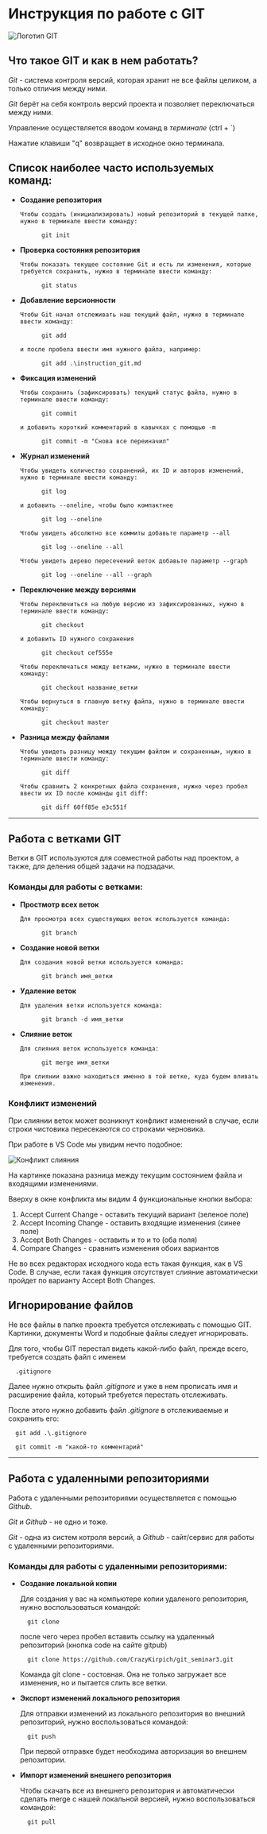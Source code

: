 # Инструкция по работе с GIT

![Логотип GIT](git.jpg)

## Что такое GIT и как в нем работать? 

*Git* - система контроля версий, которая хранит не все файлы целиком, а только отличия между ними.

*Git* берёт на себя контроль версий проекта и позволяет переключаться между ними. 

Управление осуществляется вводом команд в *терминале* (ctrl + `)

Нажатие клавиши "q" возвращает 
в исходное окно терминала.

## Список наиболее часто используемых команд: 

* **Создание репозитория**

      Чтобы создать (инициализировать) новый репозиторий в текущей папке, нужно в терминале ввести команду:

            git init

* **Проверка состояния репозитория**

      Чтобы показать текущее состояние Git и есть ли изменения, которые требуется сохранить, нужно в терминале ввести команду:

            git status

* **Добавление версионности**
    
      Чтобы Git начал отслеживать наш текущий файл, нужно в терминале ввести команду:

            git add

      и после пробела ввести имя нужного файла, например:

            git add .\instruction_git.md

* **Фиксация изменений**

      Чтобы сохранить (зафиксировать) текущий статус файла, нужно в терминале ввести команду:

            git commit

      и добавить короткий комментарий в кавычках с помощью -m

            git commit -m "Снова все переиначил"

* **Журнал изменений**

      Чтобы увидеть количество сохранений, их ID и авторов изменений, нужно в терминале ввести команду:

            git log

      и добавить --oneline, чтобы было компактнее

            git log --oneline

      Чтобы увидеть абсолютно все коммиты добавьте параметр --all

            git log --oneline --all

      Чтобы увидеть дерево пересечений веток добавьте параметр --graph

            git log --oneline --all --graph

* **Переключение между версиями**

      Чтобы переключиться на любую версию из зафиксированных, нужно в терминале ввести команду:

            git checkout

      и добавить ID нужного сохранения

            git checkout cef555e

      Чтобы переключаться между ветками, нужно в терминале ввести команду:

            git checkout название_ветки

      Чтобы вернуться в главную ветку файла, нужно в терминале ввести команду:

            git checkout master

* **Разница между файлами**

      Чтобы увидеть разницу между текущим файлом и сохраненным, нужно в терминале ввести команду:

            git diff

      Чтобы сравнить 2 конкретных файла сохранения, нужно через пробел ввести их ID после команды git diff:

            git diff 60ff85e e3c551f
***
## Работа с ветками GIT

Ветки в GIT используются для совместной работы над проектом, а также, для деления общей задачи на подзадачи.

### Команды для работы с ветками: 

* **Простмотр всех веток**

      Для просмотра всех существующих веток используется команда:

            git branch
      
* **Создание новой ветки**

      Для создания новой ветки используется команда:

            git branch имя_ветки

* **Удаление веток**

      Для удаления ветки используется команда:

            git branch -d имя_ветки

* **Слияние веток**

      Для слияния веток используется команда:

            git merge имя_ветки
      
      При слиянии важно находиться именно в той ветке, куда будем вливать изменения.
     
### Конфликт изменений

При слиянии веток может возникнут конфликт изменений в случае, если строки чистовика пересекаются со строками черновика.

При работе в VS Code мы увидим нечто подобное:

![Конфликт слияния](conflict.JPG)

На картинке показана разница между текущим состоянием файла и входящими изменениями.

Вверху в окне конфликта мы видим 4 функциональные кнопки выбора:

1. Accept Current Change - оставить текущий вариант (зеленое поле)
2. Accept Incoming Change - оставить входящие изменения (синее поле)
3. Accept Both Changes - оставить и то и то (оба поля)
4. Compare Changes - сравнить изменения обоих вариантов

Не во всех редакторах исходного кода есть такая функция, как в VS Code. В случае, если такая функция отсутствует слияние автоматически пройдет по варианту Accept Both Changes.

## Игнорирование файлов

Не все файлы в папке проекта требуется отслеживать с помощью GIT. Картинки, документы Word и подобные файлы следует игнорировать.

Для того, чтобы GIT перестал видеть какой-либо файл, прежде всего, требуется создать файл с именем

      .gitignore

Далее нужно открыть файл *.gitignore* и уже в нем прописать имя и расширение файла, который требуется перестать отслеживать.

После этого нужно добавить файл *.gitignore* в отслеживаемые и сохранить его:

      git add .\.gitignore

      git commit -m "какой-то комментарий"
***     

## Работа с удаленными репозиториями

Работа с удаленными репозиториями осуществляется с помощью *Github*. 

*Git* и *Github* - не одно и тоже. 

*Git* - одна из систем котроля версий, а *Github* - сайт/сервис для работы с удаленными репозиториями.

### Команды для работы с удаленными репозиториями:

* **Создание локальной копии**

    Для создания у вас на компьютере копии удаленого репозитория, нужно воспользоваться командой:

        git clone

    после чего через пробел вставить ссылку на удаленный репозиторий (кнопка code на сайте gitрub)

        git clone https://github.com/CrazyKirpich/git_seminar3.git

    Команда git clone - состовная. Она не только загружает все изменения, но и пытается слить все ветки.

* **Экспорт изменений локального репозитория**

    Для отправки изменений из локального репозитория во внешний репозиторий, нужно воспользоваться командой:

        git push

    При первой отправке будет необходима авторизация во внешнем репозитории.

* **Импорт изменений внешнего репозитория**

    Чтобы скачать все из внешнего репозитория и автоматически сделать merge с нашей локальной версией, нужно воспользоваться командой:

        git pull
